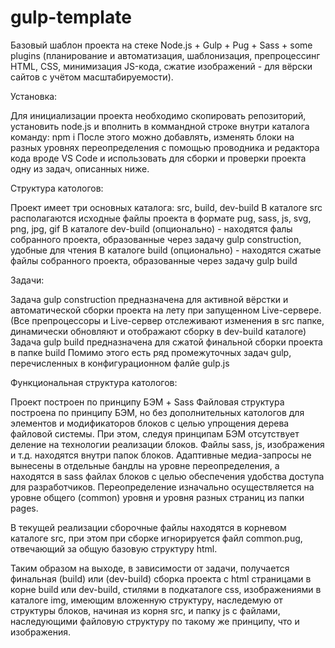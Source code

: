 # gulp-template
Базовый шаблон проекта на стеке Node.js + Gulp + Pug + Sass + some plugins 
(планирование и автоматизация, шаблонизация, препроцессинг HTML, CSS, минимизация JS-кода, сжатие изображений - для вёрски сайтов с учётом масштабируемости).

Установка:

Для инициализации проекта необходимо скопировать репозиторий, установить node.js и вполнить в коммандной строке внутри каталога команду: npm i
После этого можно добавлять, изменять блоки на разных уровнях переопределения с помощью проводника и редактора кода вроде VS Code и использовать для сборки и проверки проекта одну из задач, описанных ниже.

Структура катологов:

Проект имеет три основных каталога: src, build, dev-build
В каталоге src располагаются исходные файлы проекта в формате pug, sass, js, svg, png, jpg, gif
В каталоге dev-build (опционально) - находятся фалы собранного проекта, образованные через задачу gulp construction, удобные для чтения
В каталоге build (опционально) - находятся сжатые файлы собранного проекта, образованные через задачу gulp build

Задачи:

Задача gulp construction предназначена для активной вёрстки и автоматической сборки проекта на лету при запущенном Live-сервере.
(Все препроцессоры и Live-сервер отслеживают изменения в src папке, динамически обновляют и отображают сборку в dev-build каталоге)
Задача gulp build предназначена для сжатой финальной сборки проекта в папке build
Помимо этого есть ряд промежуточных задач gulp, перечисленных в конфигурационном фалйе gulp.js

Функциональная структура катологов:

Проект построен по принципу БЭМ + Sass
Файловая структура построена по принципу БЭМ, но без дополнительных катологов для элементов и модификаторов блоков с целью упрощения дерева файловой системы.
При этом, следуя принципам БЭМ отсутствует деление на технологии реализации блоков. Файлы sass, js, изображения и т.д. находятся внутри папок блоков.
Адаптивные медиа-запросы не вынесены в отдельные бандлы на уровне переопределения, а находятся в sass файлах блоков с целью обеспечения удобства доступа для разработчиков.
Переопределение изначально осуществляется на уровне общего (common) уровня и уровня разных страниц из папки pages.

В текущей реализации сборочные файлы находятся в корневом каталоге src, при этом при сборке игнорируется файл common.pug, отвечающий за общую базовую структуру html.

Таким образом на выходе, в зависимости от задачи, получается финальная (build) или (dev-build) сборка проекта с html страницами в корне build или dev-build, стилями в подкаталоге css, изображениями в каталоге img, имеющим вложенную структуру, наследемую от структуры блоков, начиная из корня src, и папку js с файлами, наследующими файловую структуру по такому же принципу, что и изображения.


